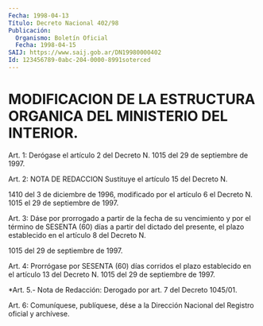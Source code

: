 ```yaml
---
Fecha: 1998-04-13
Título: Decreto Nacional 402/98
Publicación:
  Organismo: Boletín Oficial
  Fecha: 1998-04-15
SAIJ: https://www.saij.gob.ar/DN19980000402
Id: 123456789-0abc-204-0000-8991soterced
---
```

# MODIFICACION DE LA ESTRUCTURA ORGANICA DEL MINISTERIO DEL INTERIOR.

<a id="1"></a>
Art. 1: Derógase el artículo 2 del Decreto N. 1015 del 29 de septiembre de 1997.

<a id="2"></a>
Art. 2: NOTA DE REDACCION Sustituye el artículo 15 del Decreto N.

1410 del 3 de diciembre de 1996, modificado por el artículo 6 el Decreto N. 1015 el 29 de septiembre de 1997.

<a id="3"></a>
Art. 3: Dáse por prorrogado a partir de la fecha de su vencimiento y por el término de SESENTA (60) días a partir del dictado del presente, el plazo establecido en el artículo 8 del Decreto N.

1015 del 29 de septiembre de 1997.

<a id="4"></a>
Art. 4: Prorrógase por SESENTA (60) días corridos el plazo establecido en el artículo 13 del Decreto N. 1015  del 29 de septiembre de 1997.

<a id="5"></a>
*Art. 5.- Nota de Redacción: Derogado por art. 7 del Decreto 1045/01.

<a id="6"></a>
Art. 6: Comuníquese, publíquese, dése a la Dirección  Nacional del Registro  oficial  y  archívese.